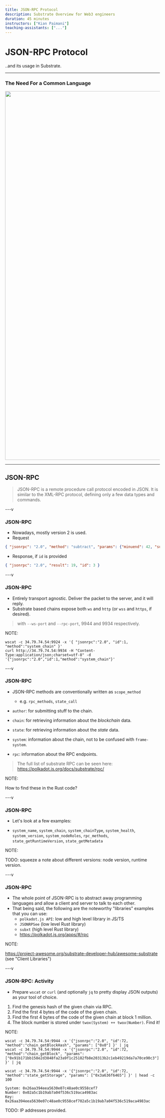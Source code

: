 ```yaml
---
title: JSON-RPC Protocol
description: Substrate Overview for Web3 engineers
duration: 45 minutes
instructors: ["Kian Paimani"]
teaching-assistants: ["..."]
---
```


# JSON-RPC Protocol

..and its usage in Substrate.

<widget-speaker name="Kian Paimani" position="Core Dev" image="../../../assets/img/0-Shared/people/kian.png" github="kianenigma" twitter="kianenigma"></widget-speaker>


---

### The Need For a Common Language

<img style="width: 1200px;" src="../../../assets/img/4-Substrate/dev-4-json.svg"></img>

---

## JSON-RPC

> JSON-RPC is a remote procedure call protocol encoded in JSON. It is similar to the XML-RPC protocol, defining only a few data types and commands.

---v

### JSON-RPC

* Nowadays, mostly version 2 is used.
* Request

```json
{ "jsonrpc": "2.0", "method": "subtract", "params": {"minuend": 42, "subtrahend": 23}, "id": 3 }
```

* Response, if `id` is provided

```json
{ "jsonrpc": "2.0", "result": 19, "id": 3 }
```


---v

### JSON-RPC

* Entirely transport agnostic. Deliver the packet to the server, and it will reply.
* Substrate based chains expose both `ws` and `http` (or `wss` and `https`, if desired).

> with `--ws-port` and `--rpc-port`, 9944 and 9934 respectively.

NOTE:

```
wscat -c 34.79.74.54:9924 -x '{ "jsonrpc":"2.0", "id":1,  "method":"system_chain" }'
curl http://34.79.74.54:9934 -H "Content-Type:application/json;charset=utf-8" -d '{"jsonrpc":"2.0","id":1,"method":"system_chain"}'
```


---v

### JSON-RPC

* JSON-RPC methods are conventionally written as `scope_method`
  * e.g. `rpc_methods`, `state_call`


* `author`: for submitting stuff to the chain.
* `chain`: for retrieving information about the *blockchain* data.
* `state`: for retrieving information about the *state* data.
* `system`: information about the chain, not to be confused with `frame-system`.
* `rpc`: information about the RPC endpoints.

> The full list of substrate RPC can be seen here: https://polkadot.js.org/docs/substrate/rpc/

NOTE:

How to find these in the Rust code?

---v

### JSON-RPC

* Let's look at a few examples:

* `system_name`, `system_chain`, `system_chainType`, `system_health`, `system_version`, `system_nodeRoles`, `rpc_methods`, `state_getRuntimeVersion`, `state_getMetadata`

NOTE:

TODO: squeeze a note about different versions: node version, runtime version.

---v

### JSON-RPC

* The whole point of JSON-RPC is to abstract away programming languages and allow a client and server to talk to each other.
* That being said, the following are the noteworthy "libraries" examples that you can use:
  * `polkadot.js API`: low and high level library in JS/TS
  * `JSONRPSee` (low level Rust library)
  * `subxt` (high level Rust library)
  * https://polkadot.js.org/apps/#/rpc

NOTE:

https://project-awesome.org/substrate-developer-hub/awesome-substrate (see "Client Libraries")

---v

### JSON-RPC: Activity

* Prepare `wscat` or `curl` (and optionally `jq` to pretty display JSON outputs) as your tool of
  choice.


1. Find the genesis hash of the given chain via RPC.
2. Find the first 4 bytes of the code of the given chain.
3. Find the first 4 bytes of the code of the given chain at block 1 million.
4. The block number is stored under `twox(System) ++ twox(Number)`. Find it!

NOTE:

```
wscat -c 34.79.74.54:9944 -x '{"jsonrpc":"2.0", "id":72, "method":"chain_getBlockHash", "params": ["0x0"] }' | jq
wscat -c 34.79.74.54:9944 -x '{"jsonrpc":"2.0", "id":72, "method":"chain_getBlock", "params": ["0x91b171bb158e2d3848fa23a9f1c25182fb8e20313b2c1eb49219da7a70ce90c3"] }' | jq

wscat -c 34.79.74.54:9944 -x '{"jsonrpc":"2.0", "id":72, "method":"state_getStorage", "params": ["0x3a636f6465"] }' | head -c 100

System: 0x26aa394eea5630e07c48ae0c9558cef7
Number: 0x02a5c1b19ab7a04f536c519aca4983ac
Key: 0x26aa394eea5630e07c48ae0c9558cef702a5c1b19ab7a04f536c519aca4983ac
```

TODO: IP addresses provided.
